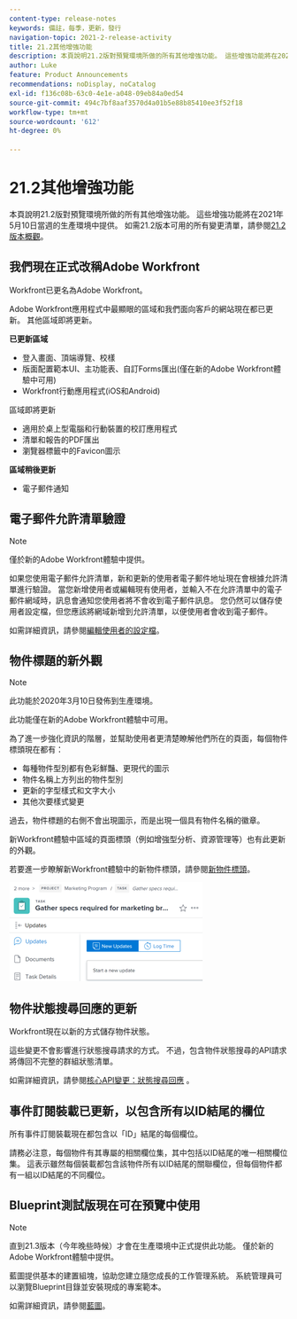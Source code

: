```yaml
---
content-type: release-notes
keywords: 備註，每季，更新，發行
navigation-topic: 2021-2-release-activity
title: 21.2其他增強功能
description: 本頁說明21.2版對預覽環境所做的所有其他增強功能。 這些增強功能將在2021年5月10日當週的生產環境中提供。 如需21.2版所有可用變更的清單，請參閱21.2版總覽。
author: Luke
feature: Product Announcements
recommendations: noDisplay, noCatalog
exl-id: f136c08b-63c0-4e1e-a048-09eb84a0ed54
source-git-commit: 494c7bf8aaf3570d4a01b5e88b85410ee3f52f18
workflow-type: tm+mt
source-wordcount: '612'
ht-degree: 0%

---
```


# 21.2其他增強功能

本頁說明21.2版對預覽環境所做的所有其他增強功能。 這些增強功能將在2021年5月10日當週的生產環境中提供。 如需21.2版本可用的所有變更清單，請參閱[21.2版本概觀](../../../product-announcements/product-releases/21.2-release-activity/21-2-release-overview.md)。

## 我們現在正式改稱Adobe Workfront

Workfront已更名為Adobe Workfront。

Adobe Workfront應用程式中最顯眼的區域和我們面向客戶的網站現在都已更新。 其他區域即將更新。

**已更新區域**

* 登入畫面、頂端導覽、校樣
* 版面配置範本UI、主功能表、自訂Forms匯出(僅在新的Adobe Workfront體驗中可用)
* Workfront行動應用程式(iOS和Android)

區域即將更新

* 適用於桌上型電腦和行動裝置的校訂應用程式
* 清單和報告的PDF匯出
* 瀏覽器標籤中的Favicon圖示

**區域稍後更新**

* 電子郵件通知

## 電子郵件允許清單驗證

>[!NOTE]
>
>僅於新的Adobe Workfront體驗中提供。

如果您使用電子郵件允許清單，新和更新的使用者電子郵件地址現在會根據允許清單進行驗證。 當您新增使用者或編輯現有使用者，並輸入不在允許清單中的電子郵件網域時，訊息會通知您使用者將不會收到電子郵件訊息。 您仍然可以儲存使用者設定檔，但您應該將網域新增到允許清單，以便使用者會收到電子郵件。

如需詳細資訊，請參閱[編輯使用者的設定檔](../../../administration-and-setup/add-users/create-and-manage-users/edit-a-users-profile.md)。

## 物件標題的新外觀

>[!NOTE]
>
>此功能於2020年3月10日發佈到生產環境。
>
>此功能僅在新的Adobe Workfront體驗中可用。

為了進一步強化資訊的階層，並幫助使用者更清楚瞭解他們所在的頁面，每個物件標頭現在都有：

* 每種物件型別都有色彩鮮豔、更現代的圖示
* 物件名稱上方列出的物件型別
* 更新的字型樣式和文字大小
* 其他次要樣式變更

過去，物件標題的右側不會出現圖示，而是出現一個具有物件名稱的徽章。

新Workfront體驗中區域的頁面標頭（例如增強型分析、資源管理等）也有此更新的外觀。

若要進一步瞭解新Workfront體驗中的新物件標頭，請參閱[新物件標頭](../../../workfront-basics/the-new-workfront-experience/new-object-headers.md)。

![物件標頭](assets/product-announcement-object-header-350x179.png)

## 物件狀態搜尋回應的更新

Workfront現在以新的方式儲存物件狀態。

這些變更不會影響進行狀態搜尋請求的方式。 不過，包含物件狀態搜尋的API請求將傳回不完整的群組狀態清單。

如需詳細資訊，請參閱[核心API變更：狀態搜尋回應](../../../wf-api/api/api-changes-search.md) 。

## 事件訂閱裝載已更新，以包含所有以ID結尾的欄位

所有事件訂閱裝載現在都包含以「ID」結尾的每個欄位。

請務必注意，每個物件有其專屬的相關欄位集，其中包括以ID結尾的唯一相關欄位集。 這表示雖然每個裝載都包含該物件所有以ID結尾的關聯欄位，但每個物件都有一組以ID結尾的不同欄位。

## Blueprint測試版現在可在預覽中使用

>[!NOTE]
>
>直到21.3版本（今年晚些時候）才會在生產環境中正式提供此功能。 僅於新的Adobe Workfront體驗中提供。

藍圖提供基本的建置組塊，協助您建立隨您成長的工作管理系統。 系統管理員可以瀏覽Blueprint目錄並安裝現成的專案範本。

如需詳細資訊，請參閱[藍圖](../../../administration-and-setup/blueprints/blueprints.md)。
